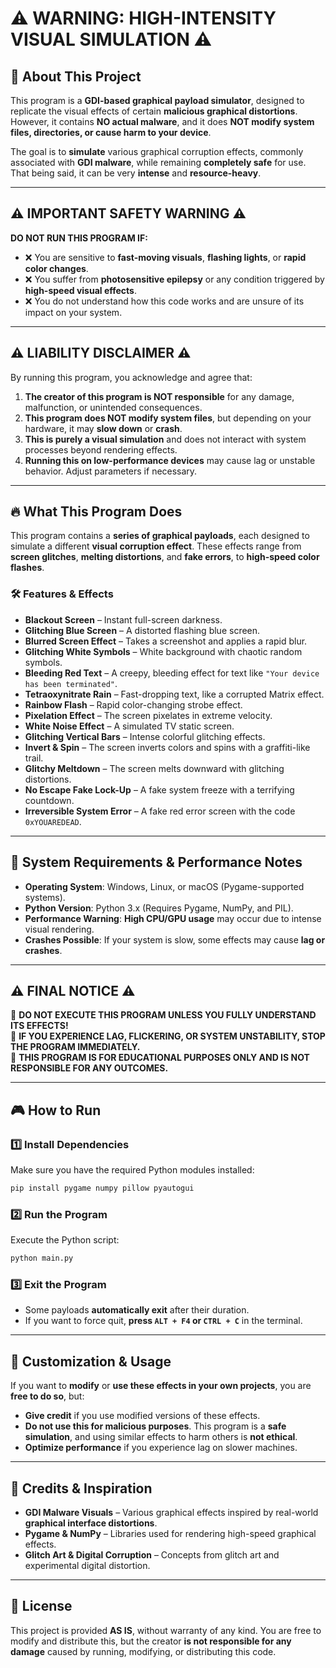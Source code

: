 # ⚠ WARNING: HIGH-INTENSITY VISUAL SIMULATION ⚠

## 📌 About This Project
This program is a **GDI-based graphical payload simulator**, designed to replicate the visual effects of certain **malicious graphical distortions**. However, it contains **NO actual malware**, and it does **NOT modify system files, directories, or cause harm to your device**.

The goal is to **simulate** various graphical corruption effects, commonly associated with **GDI malware**, while remaining **completely safe** for use. That being said, it can be very **intense** and **resource-heavy**.

---

## ⚠ IMPORTANT SAFETY WARNING ⚠
**DO NOT RUN THIS PROGRAM IF:**
- ❌ You are sensitive to **fast-moving visuals**, **flashing lights**, or **rapid color changes**.
- ❌ You suffer from **photosensitive epilepsy** or any condition triggered by **high-speed visual effects**.
- ❌ You do not understand how this code works and are unsure of its impact on your system.

---

## ⚠ LIABILITY DISCLAIMER ⚠
By running this program, you acknowledge and agree that:
1. **The creator of this program is NOT responsible** for any damage, malfunction, or unintended consequences.
2. **This program does NOT modify system files**, but depending on your hardware, it may **slow down** or **crash**.
3. **This is purely a visual simulation** and does not interact with system processes beyond rendering effects.
4. **Running this on low-performance devices** may cause lag or unstable behavior. Adjust parameters if necessary.

---

## 🔥 What This Program Does
This program contains a **series of graphical payloads**, each designed to simulate a different **visual corruption effect**. These effects range from **screen glitches**, **melting distortions**, and **fake errors**, to **high-speed color flashes**.

### **🛠 Features & Effects**
- **Blackout Screen** – Instant full-screen darkness.
- **Glitching Blue Screen** – A distorted flashing blue screen.
- **Blurred Screen Effect** – Takes a screenshot and applies a rapid blur.
- **Glitching White Symbols** – White background with chaotic random symbols.
- **Bleeding Red Text** – A creepy, bleeding effect for text like `"Your device has been terminated"`.
- **Tetraoxynitrate Rain** – Fast-dropping text, like a corrupted Matrix effect.
- **Rainbow Flash** – Rapid color-changing strobe effect.
- **Pixelation Effect** – The screen pixelates in extreme velocity.
- **White Noise Effect** – A simulated TV static screen.
- **Glitching Vertical Bars** – Intense colorful glitching effects.
- **Invert & Spin** – The screen inverts colors and spins with a graffiti-like trail.
- **Glitchy Meltdown** – The screen melts downward with glitching distortions.
- **No Escape Fake Lock-Up** – A fake system freeze with a terrifying countdown.
- **Irreversible System Error** – A fake red error screen with the code `0xYOUAREDEAD`.

---

## 📌 System Requirements & Performance Notes
- **Operating System**: Windows, Linux, or macOS (Pygame-supported systems).
- **Python Version**: Python 3.x (Requires Pygame, NumPy, and PIL).
- **Performance Warning**: **High CPU/GPU usage** may occur due to intense visual rendering.
- **Crashes Possible**: If your system is slow, some effects may cause **lag or crashes**.

---

## ⚠ FINAL NOTICE ⚠
🔴 **DO NOT EXECUTE THIS PROGRAM UNLESS YOU FULLY UNDERSTAND ITS EFFECTS!**  
🔴 **IF YOU EXPERIENCE LAG, FLICKERING, OR SYSTEM UNSTABILITY, STOP THE PROGRAM IMMEDIATELY.**  
🔴 **THIS PROGRAM IS FOR EDUCATIONAL PURPOSES ONLY AND IS NOT RESPONSIBLE FOR ANY OUTCOMES.**  

---
## 🎮 How to Run
### **1️⃣ Install Dependencies**
Make sure you have the required Python modules installed:
```sh
pip install pygame numpy pillow pyautogui
```

### **2️⃣ Run the Program**
Execute the Python script:
```sh
python main.py
```

### **3️⃣ Exit the Program**
- Some payloads **automatically exit** after their duration.
- If you want to force quit, **press `ALT + F4` or `CTRL + C`** in the terminal.

---

## 🎨 Customization & Usage
If you want to **modify** or **use these effects in your own projects**, you are **free to do so**, but:
- **Give credit** if you use modified versions of these effects.
- **Do not use this for malicious purposes**. This program is a **safe simulation**, and using similar effects to harm others is **not ethical**.
- **Optimize performance** if you experience lag on slower machines.

---

## 🔗 Credits & Inspiration
- **GDI Malware Visuals** – Various graphical effects inspired by real-world **graphical interface distortions**.
- **Pygame & NumPy** – Libraries used for rendering high-speed graphical effects.
- **Glitch Art & Digital Corruption** – Concepts from glitch art and experimental digital distortion.

---

## 📜 License
This project is provided **AS IS**, without warranty of any kind. You are free to modify and distribute this, but the creator **is not responsible for any damage** caused by running, modifying, or distributing this code.